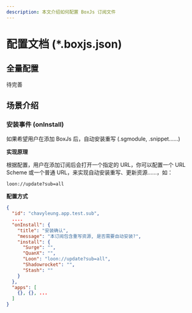 ```yaml
---
description: 本文介绍如何配置 BoxJs 订阅文件
---
```


# 配置文档 (\*.boxjs.json)

## &#x20;​全量配置

待完善

## 场景介绍 <a href="#scenes" id="scenes"></a>

### 安装事件 (onInstall) <a href="#scenes-oninstall" id="scenes-oninstall"></a>

如果希望用户在添加 BoxJs 后，自动安装重写 (.sgmodule, .snippet……)

**实现原理**

根据配置，用户在添加订阅后会打开一个指定的 URL，你可以配置一个 URL Scheme 或一个普通 URL，来实现自动安装重写、更新资源……，如：

```
loon://update?sub=all
```

**配置方式**

```json
{
  "id": "chavyleung.app.test.sub",
  ....
  "onInstall": {
    "title": "安装确认",
    "message": "本订阅包含重写资源, 是否需要自动安装?",
    "install": {
      "Surge": "",
      "QuanX": "",
      "Loon": "loon://update?sub=all",
      "Shadowrocket": "",
      "Stash": ""
    }
  },
  "apps": [
    {}, {}, ...
  ]
}

```
